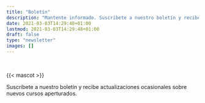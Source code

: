 ```yaml
---
title: "Boletín"
description: "Mantente informado. Suscríbete a nuestro boletín y recibe actualizaciones ocasionales sobre nuevos cursos aperturados o herramientas que te pueden servir durante la carrera."
date: 2021-03-03T14:29:48+01:00
lastmod: 2021-03-03T14:29:48+01:00
draft: false
type: "newsletter"
images: []
---
```


<br>

{{< mascot >}}

Suscríbete a nuestro boletín y recibe actualizaciones ocasionales sobre nuevos cursos aperturados.

<br>
